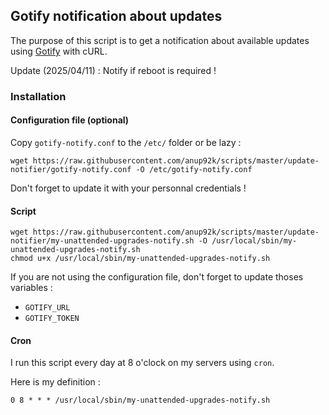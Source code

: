 ## Gotify notification about updates

The purpose of this script is to get a notification 
about available updates using 
[Gotify](https://gotify.net) with cURL.

Update (2025/04/11) : Notify if reboot is required !


### Installation
#### Configuration file (optional)

Copy `gotify-notify.conf` to the `/etc/` folder or be lazy :
```
wget https://raw.githubusercontent.com/anup92k/scripts/master/update-notifier/gotify-notify.conf -O /etc/gotify-notify.conf
```

Don't forget to update it with your personnal credentials !


#### Script
```
wget https://raw.githubusercontent.com/anup92k/scripts/master/update-notifier/my-unattended-upgrades-notify.sh -O /usr/local/sbin/my-unattended-upgrades-notify.sh
chmod u+x /usr/local/sbin/my-unattended-upgrades-notify.sh
```

If you are not using the configuration file,
don't forget to update thoses variables :

* `GOTIFY_URL`
* `GOTIFY_TOKEN`


#### Cron

I run this script every day at 8 o'clock on my servers using `cron`.

Here is my definition :
```
0 8 * * * /usr/local/sbin/my-unattended-upgrades-notify.sh
```
